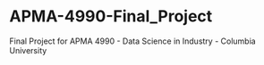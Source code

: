 # APMA-4990-Final_Project
Final Project for APMA 4990 - Data Science in Industry - Columbia University
